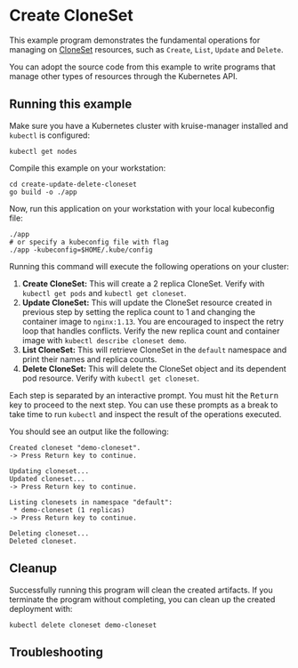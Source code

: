 # Create CloneSet

This example program demonstrates the fundamental operations for managing on
[CloneSet][1] resources,  such as `Create`, `List`, `Update` and `Delete`.

You can adopt the source code from this example to write programs that manage
other types of resources through the Kubernetes API.

## Running this example

Make sure you have a Kubernetes cluster with kruise-manager installed and `kubectl` is configured:

    kubectl get nodes

Compile this example on your workstation:

```
cd create-update-delete-cloneset
go build -o ./app
```

Now, run this application on your workstation with your local kubeconfig file:

```
./app
# or specify a kubeconfig file with flag
./app -kubeconfig=$HOME/.kube/config
```

Running this command will execute the following operations on your cluster:

1. **Create CloneSet:** This will create a 2 replica CloneSet. Verify with
   `kubectl get pods` and `kubectl get cloneset`.
2. **Update CloneSet:** This will update the CloneSet resource created in
      previous step by setting the replica count to 1 and changing the container
      image to `nginx:1.13`. You are encouraged to inspect the retry loop that
      handles conflicts. Verify the new replica count and container image with
      `kubectl describe cloneset demo`.
3. **List CloneSet:** This will retrieve CloneSet in the `default`
   namespace and print their names and replica counts.
4. **Delete CloneSet:** This will delete the CloneSet object and its
   dependent pod resource. Verify with `kubectl get cloneset`.

Each step is separated by an interactive prompt. You must hit the
<kbd>Return</kbd> key to proceed to the next step. You can use these prompts as
a break to take time to run `kubectl` and inspect the result of the operations
executed.

You should see an output like the following:

```
Created cloneset "demo-cloneset".
-> Press Return key to continue.

Updating cloneset...
Updated cloneset...
-> Press Return key to continue.

Listing clonesets in namespace "default":
 * demo-cloneset (1 replicas)
-> Press Return key to continue.

Deleting cloneset...
Deleted cloneset.
```


## Cleanup

Successfully running this program will clean the created artifacts. If you
terminate the program without completing, you can clean up the created
deployment with:

    kubectl delete cloneset demo-cloneset

## Troubleshooting

[1]: https://openkruise.io/docs/user-manuals/cloneset
